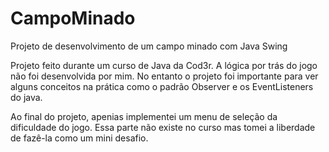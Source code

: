 # CampoMinado
Projeto de desenvolvimento de um campo minado com Java Swing

Projeto feito durante um curso de Java da Cod3r. A lógica por trás do jogo não foi desenvolvida por mim. No entanto o projeto foi importante para ver alguns conceitos na prática como o padrão Observer e os EventListeners do java.

Ao final do projeto, apenias implementei um menu de seleção da dificuldade do jogo. Essa parte não existe no curso mas tomei a liberdade de fazê-la como um mini desafio.

